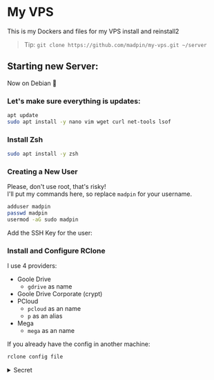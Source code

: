 # My VPS

This is my Dockers and files for my VPS install and reinstall2

> Tip: `git clone https://github.com/madpin/my-vps.git ~/server`

## Starting new Server:
Now on Debian 🥳

### Let's make sure everything is updates:

```bash
apt update
sudo apt install -y nano vim wget curl net-tools lsof
```

### Install Zsh

```bash
sudo apt install -y zsh
```

### Creating a New User
Please, don't use root, that's risky!  
I'll put my commands here, so replace `madpin` for your username.  

```bash
adduser madpin
passwd madpin
usermod -aG sudo madpin
```

Add the SSH Key for the user:


### Install and Configure RClone

I use 4 providers:  

- Goole Drive
  - `gdrive` as name
- Goole Drive Corporate (crypt)
- PCloud
  - `pcloud` as an name
  - `p` as an alias
- Mega
  - `mega` as an name

If you already have the config in another machine:  
```bash
rclone config file
```


<details><summary>Secret</summary>
I'm funny.  

![LOL Minion](static/images/lol-minion.gif)
</details>
